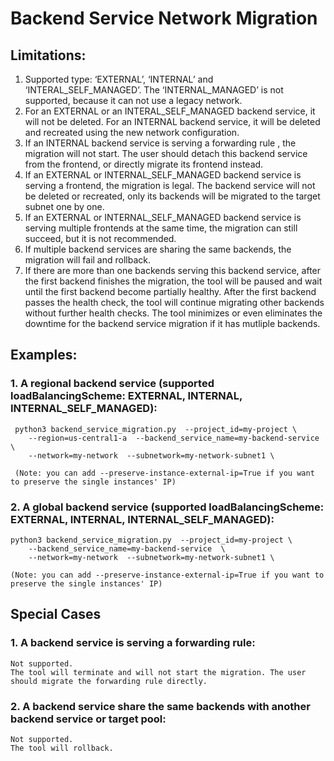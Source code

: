# Backend Service Network Migration
## Limitations:
1. Supported type: ‘EXTERNAL’, ‘INTERNAL’ and ‘INTERAL_SELF_MANAGED’. The ‘INTERNAL_MANAGED’ is not supported, because it can not use a legacy network.
2. For an EXTERNAL or an INTERAL_SELF_MANAGED backend service, it will not be deleted. For an INTERNAL backend service, it will be deleted and recreated using the new network configuration.
3. If an INTERNAL backend service is serving a forwarding rule , the migration will not start. The user should detach this backend service from the frontend, or directly migrate its frontend instead. 
4. If an EXTERNAL or INTERNAL_SELF_MANAGED backend service is serving a frontend, the migration is legal. The backend service will not be deleted or recreated, only its backends will be migrated to the target subnet one by one.
5. If an EXTERNAL or INTERNAL_SELF_MANAGED backend service is serving multiple frontends at the same time, the migration can still succeed, but it is not recommended.
6. If multiple backend services are sharing the same backends, the migration will fail and rollback.
7. If there are more than one backends serving this backend service, after the first backend finishes the migration, the tool will be paused and wait until the first backend become partially healthy. After the first backend passes the health check, the tool will continue migrating other backends without further health checks. The tool minimizes or even eliminates the downtime for the backend service migration if it has mutliple backends. 
## Examples:
### 1. A regional backend service (supported loadBalancingScheme: EXTERNAL, INTERNAL, INTERNAL_SELF_MANAGED):
     python3 backend_service_migration.py  --project_id=my-project \
        --region=us-central1-a  --backend_service_name=my-backend-service  \
        --network=my-network  --subnetwork=my-network-subnet1 \

     (Note: you can add --preserve-instance-external-ip=True if you want to preserve the single instances' IP) 
 
### 2. A global backend service (supported loadBalancingScheme: EXTERNAL, INTERNAL, INTERNAL_SELF_MANAGED):
    python3 backend_service_migration.py  --project_id=my-project \
        --backend_service_name=my-backend-service  \
        --network=my-network  --subnetwork=my-network-subnet1 \
    
    (Note: you can add --preserve-instance-external-ip=True if you want to preserve the single instances' IP) 
 
## Special Cases
### 1. A backend service is serving a forwarding rule:
    Not supported. 
    The tool will terminate and will not start the migration. The user should migrate the forwarding rule directly.
### 2. A backend service share the same backends with another backend service or target pool:
    Not supported.
    The tool will rollback.
